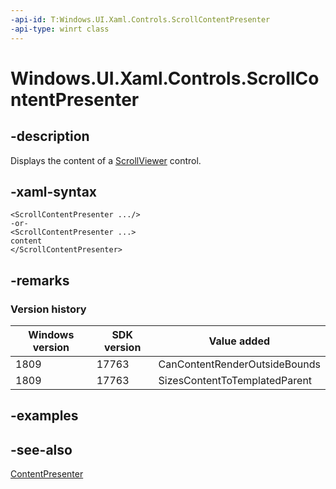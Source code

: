 ```yaml
---
-api-id: T:Windows.UI.Xaml.Controls.ScrollContentPresenter
-api-type: winrt class
---
```


<!-- Class syntax.
public class ScrollContentPresenter : Windows.UI.Xaml.Controls.ContentPresenter, Windows.UI.Xaml.Controls.IScrollContentPresenter
-->

# Windows.UI.Xaml.Controls.ScrollContentPresenter

## -description
Displays the content of a [ScrollViewer](scrollviewer.md) control.



## -xaml-syntax
```xaml
<ScrollContentPresenter .../>
-or-
<ScrollContentPresenter ...>
content
</ScrollContentPresenter>
```


## -remarks

### Version history

| Windows version | SDK version | Value added |
| -- | -- | -- |
| 1809 | 17763 | CanContentRenderOutsideBounds |
| 1809 | 17763 | SizesContentToTemplatedParent |

## -examples

## -see-also
[ContentPresenter](contentpresenter.md)
